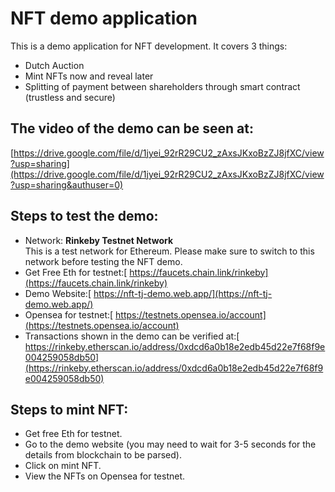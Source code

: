 # NFT demo application

This is a demo application for NFT development. It covers 3 things:



* Dutch Auction
* Mint NFTs now and reveal later
* Splitting of payment between shareholders through smart contract (trustless and secure)


## The video of the demo can be seen at: 

[https://drive.google.com/file/d/1jyei_92rR29CU2_zAxsJKxoBzZJ8jfXC/view?usp=sharing](https://drive.google.com/file/d/1jyei_92rR29CU2_zAxsJKxoBzZJ8jfXC/view?usp=sharing&authuser=0)


## Steps to test the demo:



* Network: **Rinkeby Testnet Network**\
 This is a test network for Ethereum. Please make sure to switch to this network before testing the NFT demo.
* Get Free Eth for testnet:[ https://faucets.chain.link/rinkeby](https://faucets.chain.link/rinkeby)
* Demo Website:[ https://nft-tj-demo.web.app/](https://nft-tj-demo.web.app/)
* Opensea for testnet:[ https://testnets.opensea.io/account](https://testnets.opensea.io/account)
* Transactions shown in the demo can be verified at:[ https://rinkeby.etherscan.io/address/0xdcd6a0b18e2edb45d22e7f68f9e004259058db50](https://rinkeby.etherscan.io/address/0xdcd6a0b18e2edb45d22e7f68f9e004259058db50)


## Steps to mint NFT:



* Get free Eth for testnet.
* Go to the demo website (you may need to wait for 3-5 seconds for the details from blockchain to be parsed).
* Click on mint NFT.
* View the NFTs on Opensea for testnet.